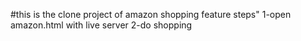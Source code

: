 #this is the clone project of amazon shopping feature
steps"
1-open amazon.html
with live server
2-do shopping
